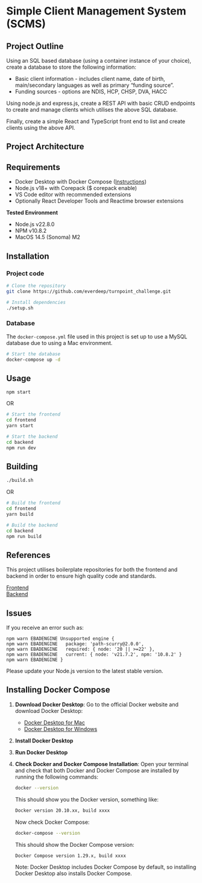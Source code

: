 # Simple Client Management System (SCMS)
## Project Outline
Using an SQL based database (using a container instance of your choice), create a database to store the following information:
- Basic client information - includes client name, date of birth, main/secondary languages as well as primary “funding source”.
- Funding sources - options are NDIS, HCP, CHSP, DVA, HACC

Using node.js and express.js, create a REST API with basic CRUD endpoints to create and manage clients which utilises the above SQL database.

Finally, create a simple React and TypeScript front end to list and create clients using the above API.

## Project Architecture

## Requirements

- Docker Desktop with Docker Compose ([Instructions](#installing-docker-compose))
- Node.js v18+ with Corepack ($ corepack enable)
- VS Code editor with recommended extensions
- Optionally React Developer Tools and Reactime browser extensions

**Tested Environment**
- Node.js v22.8.0
- NPM v10.8.2
- MacOS 14.5 (Sonoma) M2

## Installation
### Project code

```bash
# Clone the repository
git clone https://github.com/everdeep/turnpoint_challenge.git
```

```bash
# Install dependencies
./setup.sh
```

### Database
The `docker-compose.yml` file used in this project is set up to use a MySQL database due to using a Mac environment.

```bash
# Start the database
docker-compose up -d
```

## Usage

```
npm start
```
OR
```bash
# Start the frontend
cd frontend
yarn start
```

```bash
# Start the backend
cd backend
npm run dev
```


## Building

```bash
./build.sh
```
OR
```bash
# Build the frontend
cd frontend
yarn build
```
    
```bash
# Build the backend
cd backend
npm run build
```

## References
This project utilises boilerplate repositories for both the frontend and backend in order to ensure high quality code and standards.

[Frontend](https://github.com/codesbiome/react-webpack-typescript-2023)  
[Backend](https://github.com/edwinhern/express-typescript-2024)

## Issues

If you receive an error such as:
```
npm warn EBADENGINE Unsupported engine {
npm warn EBADENGINE   package: 'path-scurry@2.0.0',
npm warn EBADENGINE   required: { node: '20 || >=22' },
npm warn EBADENGINE   current: { node: 'v21.7.2', npm: '10.8.2' }
npm warn EBADENGINE }
```

Please update your Node.js version to the latest stable version.

## Installing Docker Compose
1. **Download Docker Desktop**: Go to the official Docker website and download Docker Desktop:
   - [Docker Desktop for Mac](https://docs.docker.com/desktop/install/mac-install/)
   - [Docker Desktop for Windows](https://docs.docker.com/desktop/install/windows-install/)


2. **Install Docker Desktop**
3. **Run Docker Desktop**
4. **Check Docker and Docker Compose Installation**: Open your terminal and check that both Docker and Docker Compose are installed by running the following commands:

    ```bash
    docker --version
    ```
    This should show you the Docker version, something like:

    ```bash
    Docker version 20.10.xx, build xxxx
    ```

    Now check Docker Compose:
    ```bash
    docker-compose --version
    ```

    This should show the Docker Compose version:
    ```bash
    Docker Compose version 1.29.x, build xxxx
    ```

    Note: Docker Desktop includes Docker Compose by default, so installing Docker Desktop also installs Docker Compose.